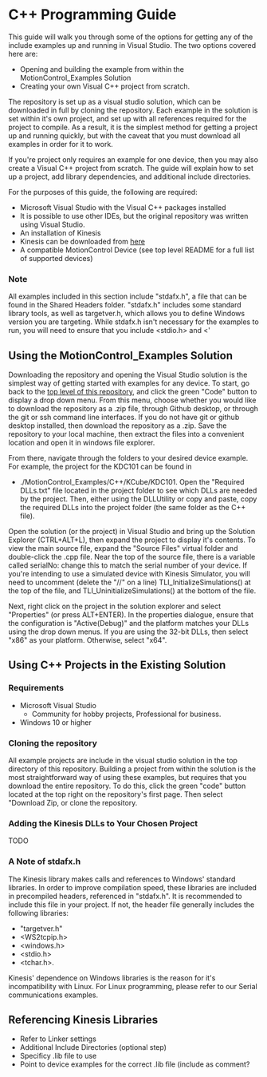 # C++ Programming Guide

This guide will walk you through some of the options for getting any of the include examples up and running in Visual Studio. The two options covered here are:

 - Opening and building the example from within the MotionControl_Examples Solution
 - Creating your own Visual C++ project from scratch.

The repository is set up as a visual studio solution, which can be downloaded in full by cloning the repository.
Each example in the solution is set within it's own project, and set up with all references required for the project to compile.
As a result, it is the simplest method for getting a project up and running quickly, but with the caveat that you must download all examples in order for it to work.  

If you're project only requires an example for one device, then you may also create a Visual C++ project from scratch.
The guide will explain how to set up a project, add library dependencies, and additional include directories.

For the purposes of this guide, the following are required:

  - Microsoft Visual Studio with the Visual C++ packages installed
   - It is possible to use other IDEs, but the original repository was written using Visual Studio.
  - An installation of Kinesis 
   - Kinesis can be downloaded from [here](https://www.thorlabs.com/software_pages/ViewSoftwarePage.cfm?Code=Motion_Control&viewtab=0)
  - A compatible MotionControl Device (see top level README for a full list of supported devices)
 
### Note

All examples included in this section include "stdafx.h", a file that can be found in the Shared Headers folder.
"stdafx.h" includes some standard library tools, as well as targetver.h, which allows you to define Windows version you are targeting.
While stdafx.h isn't necessary for the examples to run, you will need to ensure that you include <stdio.h> and <'

## Using the MotionControl_Examples Solution

Downloading the repository and opening the Visual Studio solution is the simplest way of getting started with examples for any device.
To start, go back to the [top level of this repository](https://github.com/Thorlabs/MotionControl_Examples), and click the green "Code" button to display a drop down menu.
From this menu, choose whether you would like to download the repository as a .zip file, through Github desktop, or through the git or ssh command line interfaces.
If you do not have git or github desktop installed, then download the repository as a .zip.
Save the repository to your local machine, then extract the files into a convenient location and open it in windows file explorer.

From there, navigate through the folders to your desired device example.
For example, the project for the KDC101 can be found in 
 - ./MotionControl_Examples/C++/KCube/KDC101.
Open the "Required DLLs.txt" file located in the project folder to see which DLLs are needed by the project.
Then, either using the DLLUtility or copy and paste, copy the required DLLs into the project folder (the same folder as the C++ file).

Open the solution (or the project) in Visual Studio and bring up the Solution Explorer (CTRL+ALT+L), then expand the project to display it's contents.
To view the main source file, expand the "Source Files" virtual folder and double-click the .cpp file.
Near the top of the source file, there is a variable called serialNo: change this to match the serial number of your device.
If you're intending to use a simulated device with Kinesis Simulator, you will need to uncomment (delete the "//" on a line) TLI_InitializeSimulations() at the top of the file, and
TLI_UninitializeSimulations() at the bottom of the file.  

Next, right click on the project in the solution explorer and select "Properties" (or press ALT+ENTER).
In the properties dialogue, ensure that the configuration is "Active(Debug)" and the platform matches your DLLs using the drop down menus.
If you are using the 32-bit DLLs, then select "x86" as your platform. Otherwise, select "x64".

## Using C++ Projects in the Existing Solution

### Requirements

  - Microsoft Visual Studio
    - Community for hobby projects, Professional for business.
  - Windows 10 or higher

### Cloning the repository

All example projects are include in the visual studio solution in the top directory of this repository. Building a project from within the solution is the most straightforward way of using these examples, but requires that you download the entire repository. To do this, click the green "code" button located at the top right on the repository's first page. Then select "Download Zip, or clone the repository.

### Adding the Kinesis DLLs to Your Chosen Project

TODO

### A Note of stdafx.h

The Kinesis library makes calls and references to Windows' standard libraries. In order to improve compilation speed, these libraries are included in precompiled headers, referenced in "stdafx.h".
It is recommended to include this file in your project. If not, the header file generally includes the following libraries:

  - "targetver.h"
  - <WS2tcpip.h>
  - <windows.h>
  - <stdio.h>
  - <tchar.h>.

Kinesis' dependence on Windows libraries is the reason for it's incompatibility with Linux. For Linux programming, please refer to our Serial communications examples.

## Referencing Kinesis Libraries

  - Refer to Linker settings
  - Additional Include Directories (optional step)
  - Specificy .lib file to use
  - Point to device examples for the correct .lib file (include as comment?
